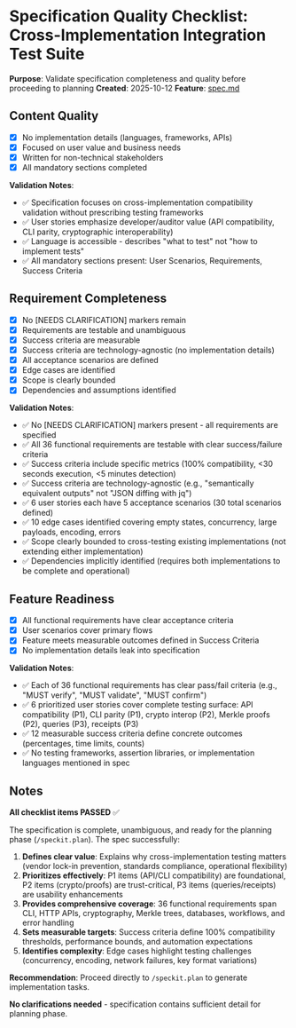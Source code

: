 # Specification Quality Checklist: Cross-Implementation Integration Test Suite

**Purpose**: Validate specification completeness and quality before proceeding to planning
**Created**: 2025-10-12
**Feature**: [spec.md](../spec.md)

## Content Quality

- [x] No implementation details (languages, frameworks, APIs)
- [x] Focused on user value and business needs
- [x] Written for non-technical stakeholders
- [x] All mandatory sections completed

**Validation Notes**:
- ✅ Specification focuses on cross-implementation compatibility validation without prescribing testing frameworks
- ✅ User stories emphasize developer/auditor value (API compatibility, CLI parity, cryptographic interoperability)
- ✅ Language is accessible - describes "what to test" not "how to implement tests"
- ✅ All mandatory sections present: User Scenarios, Requirements, Success Criteria

## Requirement Completeness

- [x] No [NEEDS CLARIFICATION] markers remain
- [x] Requirements are testable and unambiguous
- [x] Success criteria are measurable
- [x] Success criteria are technology-agnostic (no implementation details)
- [x] All acceptance scenarios are defined
- [x] Edge cases are identified
- [x] Scope is clearly bounded
- [x] Dependencies and assumptions identified

**Validation Notes**:
- ✅ No [NEEDS CLARIFICATION] markers present - all requirements are specified
- ✅ All 36 functional requirements are testable with clear success/failure criteria
- ✅ Success criteria include specific metrics (100% compatibility, <30 seconds execution, <5 minutes detection)
- ✅ Success criteria are technology-agnostic (e.g., "semantically equivalent outputs" not "JSON diffing with jq")
- ✅ 6 user stories each have 5 acceptance scenarios (30 total scenarios defined)
- ✅ 10 edge cases identified covering empty states, concurrency, large payloads, encoding, errors
- ✅ Scope clearly bounded to cross-testing existing implementations (not extending either implementation)
- ✅ Dependencies implicitly identified (requires both implementations to be complete and operational)

## Feature Readiness

- [x] All functional requirements have clear acceptance criteria
- [x] User scenarios cover primary flows
- [x] Feature meets measurable outcomes defined in Success Criteria
- [x] No implementation details leak into specification

**Validation Notes**:
- ✅ Each of 36 functional requirements has clear pass/fail criteria (e.g., "MUST verify", "MUST validate", "MUST confirm")
- ✅ 6 prioritized user stories cover complete testing surface: API compatibility (P1), CLI parity (P1), crypto interop (P2), Merkle proofs (P2), queries (P3), receipts (P3)
- ✅ 12 measurable success criteria define concrete outcomes (percentages, time limits, counts)
- ✅ No testing frameworks, assertion libraries, or implementation languages mentioned in spec

## Notes

**All checklist items PASSED** ✅

The specification is complete, unambiguous, and ready for the planning phase (`/speckit.plan`). The spec successfully:

1. **Defines clear value**: Explains why cross-implementation testing matters (vendor lock-in prevention, standards compliance, operational flexibility)
2. **Prioritizes effectively**: P1 items (API/CLI compatibility) are foundational, P2 items (crypto/proofs) are trust-critical, P3 items (queries/receipts) are usability enhancements
3. **Provides comprehensive coverage**: 36 functional requirements span CLI, HTTP APIs, cryptography, Merkle trees, databases, workflows, and error handling
4. **Sets measurable targets**: Success criteria define 100% compatibility thresholds, performance bounds, and automation expectations
5. **Identifies complexity**: Edge cases highlight testing challenges (concurrency, encoding, network failures, key format variations)

**Recommendation**: Proceed directly to `/speckit.plan` to generate implementation tasks.

**No clarifications needed** - specification contains sufficient detail for planning phase.
